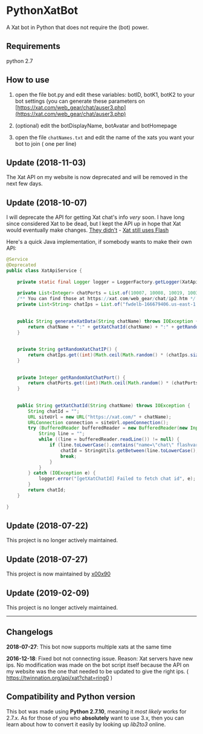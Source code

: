 # PythonXatBot

A Xat bot in Python that does not require the (bot) power.

## Requirements
python 2.7

## How to use

1. open the file bot.py and edit these variables: botID, botK1, botK2 to your bot settings (you can generate these parameters on [https://xat.com/web_gear/chat/auser3.php](https://xat.com/web_gear/chat/auser3.php)

2. (optional) edit the botDisplayName, botAvatar and botHomepage

3. open the file ```chatNames.txt``` and edit the name of the xats you want your bot to join ( one per line)

## Update (2018-11-03)

The Xat API on my website is now deprecated and will be removed in the next few days.


## Update (2018-10-07)

I will deprecate the API for getting Xat chat's info _very_ soon. I have long since considered Xat to be dead, but I kept the API up in hope that Xat would eventually make changes. [They didn't](https://trends.google.com/trends/explore?date=today%205-y&q=Xat,Discord) - [Xat still uses Flash](https://trends.google.com/trends/explore?date=all&geo=US&q=Adobe%20Flash)


Here's a quick Java implementation, if somebody wants to make their own API:

```java
@Service
@Deprecated
public class XatApiService {
	
	private static final Logger logger = LoggerFactory.getLogger(XatApiService.class);
	
	private List<Integer> chatPorts = List.of(10007, 10008, 10019, 10038);
	/** You can find those at https://xat.com/web_gear/chat/ip2.htm */
	private List<String> chatIps = List.of("fwdelb-166679406.us-east-1.elb.amazonaws.com", "fwdelb2-1789343474.us-east-1.elb.amazonaws.com");
	
	
	public String generateXatData(String chatName) throws IOException {
		return chatName + ":" + getXatChatId(chatName) + ":" + getRandomXatChatIP() + ":" + getRandomXatChatPort();
	}
	
	
	private String getRandomXatChatIP() {
		return chatIps.get((int)(Math.ceil(Math.random() * (chatIps.size())))-1);
	}
	
	
	private Integer getRandomXatChatPort() {
		return chatPorts.get((int)(Math.ceil(Math.random() * (chatPorts.size())))-1);
	}
	
	
	public String getXatChatId(String chatName) throws IOException {
		String chatId = "";
		URL siteUrl = new URL("https://xat.com/" + chatName);
		URLConnection connection = siteUrl.openConnection();
		try (BufferedReader bufferedReader = new BufferedReader(new InputStreamReader(connection.getInputStream()))) {
			String line = "";
			while ((line = bufferedReader.readLine()) != null) {
				if (line.toLowerCase().contains("name=\"chat\" flashvars=\"id=")) {
					chatId = StringUtils.getBetween(line.toLowerCase(), "id=", "&");
					break;
				}
			}
		} catch (IOException e) {
			logger.error("[getXatChatId] Failed to fetch chat id", e);
		}
		return chatId;
	}
	
}
```

## Update (2018-07-22)

This project is no longer actively maintained.


## Update (2018-07-27)

This project is now maintained by [x00x90](https://github.com/x00x90)


## Update (2019-02-09)

This project is no longer actively maintained.

-------------------------

## Changelogs

**2018-07-27**: This bot now supports multiple xats at the same time

**2016-12-18**: Fixed bot not connecting issue. Reason: Xat servers have new ips. No modification was made on the bot script itself because the API on my website was the one that needed to be updated to give the right ips. ( https://twinnation.org/api/xat?chat=ring0 )


## Compatibility and Python version

This bot was made using **Python 2.7.10**, meaning it *most likely* works for 2.7.x. As for those of you who **absolutely** want to use 3.x, then you can learn about how to convert it easily by looking up *lib2to3* online.
